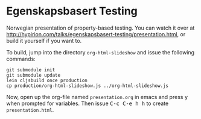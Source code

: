 # Egenskapsbasert Testing

Norwegian presentation of property-based testing. You can watch it over at
<http://hypirion.com/talks/egenskapsbasert-testing/presentation.html>, or build
it yourself if you want to.

To build, jump into the directory `org-html-slideshow` and issue the following
commands:

```shell
git submodule init
git submodule update
lein cljsbuild once production
cp production/org-html-slideshow.js ../org-html-slideshow.js
```

Now, open up the org-file named `presentation.org` in emacs and press
<kbd>y</kbd> when prompted for variables. Then issue <kbd>C-c C-e h h</kbd> to
create `presentation.html`.
